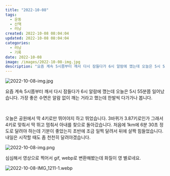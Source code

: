 ```yaml
---
title: "2022-10-08"
tags:
  - 운동
  - 산책
  - 러닝
created: 2022-10-08 08:04:04
updated: 2022-10-08 08:04:04
categories:
  - 러닝
  - 기록
date: 2022-10-08
image: /images/2022-10-08-img.jpg
description: "요즘 계속 5시쯤부터 깨서 다시 잠들다가 6시 알람에 깼는데 오늘은 5시 55분쯤 일어났습니다. 가장 좋은 수면은 알람 없이 깨는 거라고 했는데 한발씩 다가가나 봅니다. 오늘은 공원에서 딱 4키로만 뛰어야지 하고 뛰었습니다. 3바퀴가 3.87키로인가 그래서 4키로 맞춰서 딱 뛰고 멈춰서"
---
```


![2022-10-08-img.jpg](/images/2022-10-08-img.jpg)
 
 

요즘 계속 5시쯤부터 깨서 다시 잠들다가 6시 알람에 깼는데 오늘은 5시 55분쯤 일어났습니다. 가장 좋은 수면은 알람 없이 깨는 거라고 했는데 한발씩 다가가나 봅니다.

 

오늘은 공원에서 딱 4키로만 뛰어야지 하고 뛰었습니다. 3바퀴가 3.87키로인가 그래서 4키로 맞춰서 딱 뛰고 멈춰서 아내를 찾으로 돌아갔습니다. 처음에 1km에 6분 30초 정도로 달려야 하는데 기분이 좋았는지 초반에 조금 일찍 달려서 뒤에 살짝 힘들었습니다. 내일은 시작할 때도 좀 천천히 달려야겠습니다.

 
 ![2022-10-08-img.png](/images/2022-10-08-img.png)
 
 

심심해서 영상으로 찍어서 gif, webp로 변환해봤는데 화질이 영 별로네요.

 
 ![2022-10-08-IMG_1211-_1_.webp](/images/2022-10-08-IMG_1211-_1_.webp)
